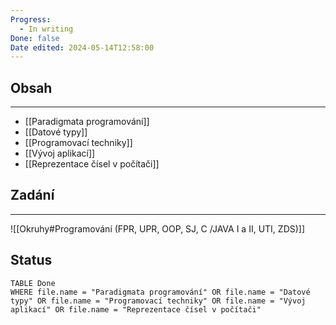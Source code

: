```yaml
---
Progress:
  - In writing
Done: false
Date edited: 2024-05-14T12:58:00
---
```

## Obsah
___
- [[Paradigmata programování]]
- [[Datové typy]]
- [[Programovací techniky]]
- [[Vývoj aplikací]]
- [[Reprezentace čísel v počítači]]


## Zadání
___
![[Okruhy#Programování (FPR, UPR, OOP, SJ, C /JAVA I a II, UTI, ZDS)]]

## Status
```dataview
TABLE Done
WHERE file.name = "Paradigmata programování" OR file.name = "Datové typy" OR file.name = "Programovací techniky" OR file.name = "Vývoj aplikací" OR file.name = "Reprezentace čísel v počítači"

```

